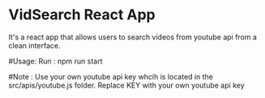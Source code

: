 # VidSearch React App
It's a react app that allows users to search videos from youtube api from a clean interface.

#Usage: 
Run : npm run start

#Note : 
Use your own youtube api key whcih is located in the src/apis/youtube.js folder. Replace KEY with your own youtube api key
